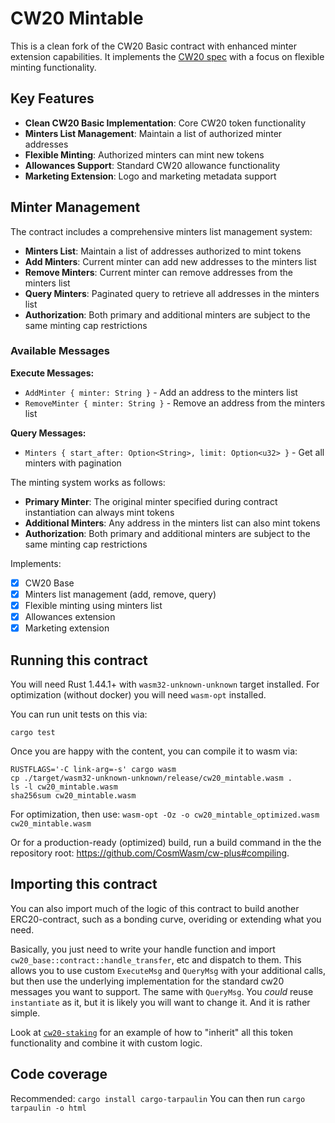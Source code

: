 # CW20 Mintable

This is a clean fork of the CW20 Basic contract with enhanced minter extension capabilities. It implements
the [CW20 spec](../../packages/cw20/README.md) with a focus on flexible minting functionality.

## Key Features

- **Clean CW20 Basic Implementation**: Core CW20 token functionality
- **Minters List Management**: Maintain a list of authorized minter addresses
- **Flexible Minting**: Authorized minters can mint new tokens
- **Allowances Support**: Standard CW20 allowance functionality
- **Marketing Extension**: Logo and marketing metadata support

## Minter Management

The contract includes a comprehensive minters list management system:

- **Minters List**: Maintain a list of addresses authorized to mint tokens
- **Add Minters**: Current minter can add new addresses to the minters list
- **Remove Minters**: Current minter can remove addresses from the minters list
- **Query Minters**: Paginated query to retrieve all addresses in the minters list
- **Authorization**: Both primary and additional minters are subject to the same minting cap restrictions

### Available Messages

**Execute Messages:**

- `AddMinter { minter: String }` - Add an address to the minters list
- `RemoveMinter { minter: String }` - Remove an address from the minters list

**Query Messages:**

- `Minters { start_after: Option<String>, limit: Option<u32> }` - Get all minters with pagination

The minting system works as follows:

- **Primary Minter**: The original minter specified during contract instantiation can always mint tokens
- **Additional Minters**: Any address in the minters list can also mint tokens
- **Authorization**: Both primary and additional minters are subject to the same minting cap restrictions

Implements:

- [x] CW20 Base
- [x] Minters list management (add, remove, query)
- [x] Flexible minting using minters list
- [x] Allowances extension
- [x] Marketing extension

## Running this contract

You will need Rust 1.44.1+ with `wasm32-unknown-unknown` target installed.
For optimization (without docker) you will need `wasm-opt` installed.

You can run unit tests on this via:

`cargo test`

Once you are happy with the content, you can compile it to wasm via:

```
RUSTFLAGS='-C link-arg=-s' cargo wasm
cp ./target/wasm32-unknown-unknown/release/cw20_mintable.wasm .
ls -l cw20_mintable.wasm
sha256sum cw20_mintable.wasm
```

For optimization, then use:
`wasm-opt -Oz -o cw20_mintable_optimized.wasm cw20_mintable.wasm`

Or for a production-ready (optimized) build, run a build command in the
the repository root: https://github.com/CosmWasm/cw-plus#compiling.

## Importing this contract

You can also import much of the logic of this contract to build another
ERC20-contract, such as a bonding curve, overiding or extending what you
need.

Basically, you just need to write your handle function and import
`cw20_base::contract::handle_transfer`, etc and dispatch to them.
This allows you to use custom `ExecuteMsg` and `QueryMsg` with your additional
calls, but then use the underlying implementation for the standard cw20
messages you want to support. The same with `QueryMsg`. You _could_ reuse `instantiate`
as it, but it is likely you will want to change it. And it is rather simple.

Look at [`cw20-staking`](https://github.com/CosmWasm/cw-tokens/tree/main/contracts/cw20-staking) for an example of how to "inherit"
all this token functionality and combine it with custom logic.

## Code coverage

Recommended: `cargo install cargo-tarpaulin`
You can then run `cargo tarpaulin -o html`
